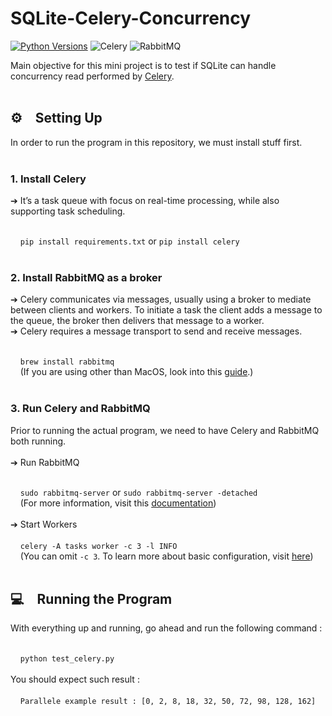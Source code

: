 # SQLite-Celery-Concurrency
[![Python Versions](https://img.shields.io/pypi/pyversions/yt2mp3.svg)](https://pypi.python.org/pypi/yt2mp3/)
![Celery](https://img.shields.io/badge/-Celery-eee?style=flat&logo=celery&logoColor=678d2c)
![RabbitMQ](https://img.shields.io/badge/-RabbitMQ-eee?style=flat&logo=rabbitmq&logoColor=f76401)

Main objective for this mini project is to test if SQLite can handle concurrency read performed by [Celery](https://docs.celeryproject.org/en/stable/index.html).
<br><br>

<h2>⚙️ Setting Up</h2>
In order to run the program in this repository, we must install stuff first.
<br><br>
<h3>1. Install Celery</h3>
➔ It’s a task queue with focus on real-time processing, while also supporting task scheduling.
<br><br>

&nbsp;&nbsp;&nbsp;&nbsp;`pip install requirements.txt` or `pip install celery`<br><br>

<h3>2. Install RabbitMQ as a broker</h3>
➔ Celery communicates via messages, usually using a broker to mediate between clients and workers. To initiate a task the client adds a message to the queue, the broker then delivers that message to a worker.<br>
➔ Celery requires a message transport to send and receive messages.
<br><br>

&nbsp;&nbsp;&nbsp;&nbsp;`brew install rabbitmq`
<br>
&nbsp;&nbsp;&nbsp;&nbsp;(If you are using other than MacOS, look into this [guide](https://docs.celeryproject.org/en/stable/getting-started/brokers/rabbitmq.html#setting-up-rabbitmq).)
<br><br>

<h3>3. Run Celery and RabbitMQ</h3>
Prior to running the actual program, we need to have Celery and RabbitMQ both running.
<br><br>
➔ Run RabbitMQ
<br><br>

&nbsp;&nbsp;&nbsp;&nbsp;`sudo rabbitmq-server` or `sudo rabbitmq-server -detached`
<br>
&nbsp;&nbsp;&nbsp;&nbsp;(For more information, visit this [documentation](https://docs.celeryproject.org/en/stable/getting-started/brokers/rabbitmq.html#starting-stopping-the-rabbitmq-server))
<br><br>
➔ Start Workers
<br><br>
&nbsp;&nbsp;&nbsp;&nbsp;`celery -A tasks worker -c 3 -l INFO`
<br>
&nbsp;&nbsp;&nbsp;&nbsp;(You can omit `-c 3`. To learn more about basic configuration, visit [here](https://docs.celeryproject.org/en/stable/getting-started/next-steps.html#starting-the-worker))
<br><br>

<h2>💻 Running the Program</h2>
With everything up and running, go ahead and run the following command :
<br><br>

&nbsp;&nbsp;&nbsp;&nbsp;`python test_celery.py`
<br><br>
You should expect such result :
<br><br>
&nbsp;&nbsp;&nbsp;&nbsp;`Parallele example result :
[0, 2, 8, 18, 32, 50, 72, 98, 128, 162]`
